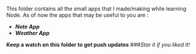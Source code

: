 This folder contains all the small apps that I made/making while learning Node. 
As of now the apps that may be useful to you are :

* _**Note App**_
* _**Weather App**_

**Keep a watch on this folder to get push updates**
###_Star it if you liked it!_
